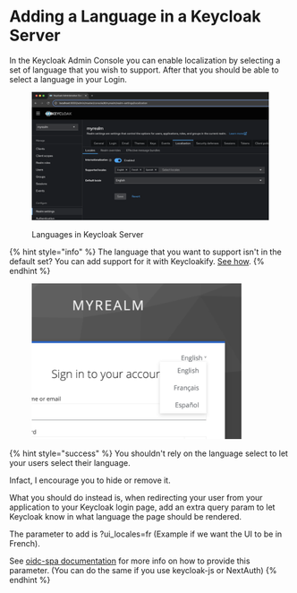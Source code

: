 # Adding a Language in a Keycloak Server

In the Keycloak Admin Console you can enable localization by selecting a set of language that you wish to support. After that you should be able to select a language in your Login.&#x20;

<figure><img src="../../.gitbook/assets/image (2) (1).png" alt=""><figcaption><p>Languages in Keycloak Server</p></figcaption></figure>

{% hint style="info" %}
The language that you want to support isn't in the default set? You can add support for it with Keycloakify. [See how](adding-support-for-extra-languages.md).
{% endhint %}

<figure><img src="../../.gitbook/assets/image (3) (1).png" alt="" width="375"><figcaption></figcaption></figure>

{% hint style="success" %}
You shouldn't rely on the language select to let your users select their language. &#x20;

Infact, I encourage you to hide or remove it. &#x20;

What you should do instead is, when redirecting your user from your application to your Keycloak login page, add an extra query param to let Keycloak know in what language the page should be rendered. &#x20;

The parameter to add is ?ui\_locales=fr (Example if we want the UI to be in French). &#x20;

See [oidc-spa documentation](https://docs.oidc-spa.dev/documentation/usage) for more info on how to provide this parameter. (You can do the same if you use keycloak-js or NextAuth)
{% endhint %}

